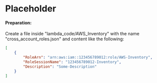 # Placeholder


#### Preparation: 
Create a file inside "lambda_code/AWS_Inventory" with the name "cross_account_roles.json" and content like the following:

```json
[
    {
        "RoleArn": "arn:aws:iam::123456789012:role/AWS-Inventory",
        "RoleSessionName": "123456789012-Inventory",
        "Description": "Some-Description"
    }
]
```